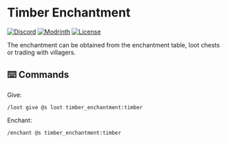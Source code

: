 # Timber Enchantment

[![Discord](https://img.shields.io/discord/1327308441324097681?label=discord&color=blue&logo=discord)](https://discord.gg/5UdcDa5xNC)
[![Modrinth](https://img.shields.io/modrinth/dt/timber-enchantment?label=modrinth&logo=modrinth)](https://modrinth.com/datapack/timber-enchantment)
[![License](https://img.shields.io/github/license/lullaby6/data-packs)](https://github.com/lullaby6/data-packs/blob/main/LICENSE)

The enchantment can be obtained from the enchantment table, loot chests or trading with villagers.

## ⌨️ Commands

Give:

```mcfunction
/loot give @s loot timber_enchantment:timber
```

Enchant:

```mcfunction
/enchant @s timber_enchantment:timber
```